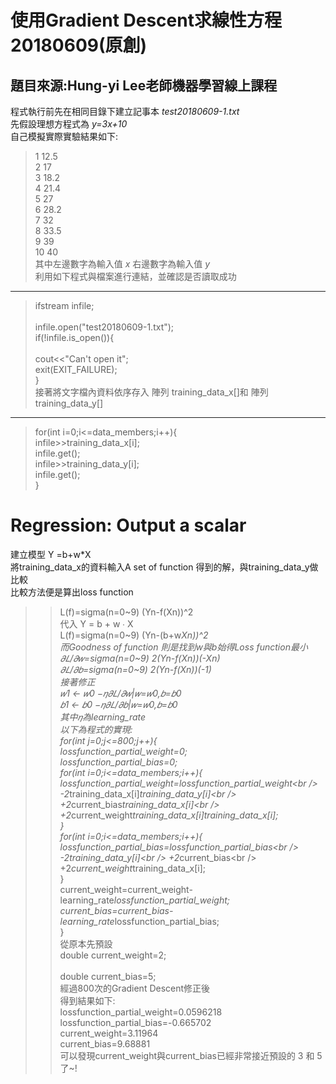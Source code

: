 使用Gradient Descent求線性方程20180609(原創)
===============================================
題目來源:Hung-yi Lee老師機器學習線上課程
----------------------------------------------
程式執行前先在相同目錄下建立記事本 *test20180609-1.txt*<br />
先假設理想方程式為 *y=3x+10*<br />
自己模擬實際實驗結果如下:<br />
>1   12.5<br />
>2   17<br />
>3   18.2<br />
>4   21.4<br />
>5   27<br />
>6   28.2<br />
>7   32<br />
>8   33.5<br />
>9   39<br />
>10  40<br />
其中左邊數字為輸入值 *x* 右邊數字為輸入值 *y*<br />
利用如下程式與檔案進行連結，並確認是否讀取成功
-----------------------------------------------
>ifstream infile;     <br />          
>infile.open("test20180609-1.txt");<br />
>if(!infile.is_open()){      <br />            
>      cout<<"Can't open it";<br />
>      exit(EXIT_FAILURE);<br />
>}<br />
接著將文字檔內資料依序存入 陣列 training_data_x[]和 陣列 training_data_y[]<br />
-------------------------------------------------------------------------------
>for(int i=0;i<=data_members;i++){<br />
>       infile>>training_data_x[i];<br />
> 	infile.get();<br />
> 	infile>>training_data_y[i];<br />
> 	infile.get();<br />
	} <br />




Regression: Output a scalar
======================================
建立模型  Y =b+w*X<br />
將training_data_x的資料輸入A set of function 得到的解，與training_data_y做比較<br />
比較方法便是算出loss function<br />
>>L(f)=sigma(n=0~9) (Yn-f(Xn))^2<br />
代入 Y = b + w ∙ X<br />
>>L(f)=sigma(n=0~9) (Yn-(b+w*Xn))^2<br />
而Goodness of function 則是找到w與b始得Loss function最小<br />
>>𝜕𝐿/𝜕𝑤=sigma(n=0~9) 2(Yn-f(Xn))(-Xn)<br />
>>𝜕𝐿/𝜕𝑏=sigma(n=0~9) 2(Yn-f(Xn))(-1)<br />
接著修正<br />
>>𝑤1 ← 𝑤0 −𝜂𝜕𝐿/𝜕𝑤|𝑤=𝑤0,𝑏=𝑏0<br />
>>𝑏1 ← 𝑏0 −𝜂𝜕𝐿/𝜕𝑏|𝑤=𝑤0,𝑏=𝑏0<br />
其中𝜂為learning_rate<br />
以下為程式的實現:<br />
>for(int j=0;j<=800;j++){            <br /> 
	lossfunction_partial_weight=0;<br />
	lossfunction_partial_bias=0;<br />
	for(int i=0;i<=data_members;i++){<br />
		lossfunction_partial_weight=lossfunction_partial_weight\<br />
		-2*training_data_x[i]*training_data_y[i]\<br />
		+2*current_bias*training_data_x[i]\<br />
		+2*current_weight*training_data_x[i]*training_data_x[i];<br />
	}	            <br />
	for(int i=0;i<=data_members;i++){<br />
		lossfunction_partial_bias=lossfunction_partial_bias\<br />
		-2*training_data_y[i]\<br />
		+2*current_bias\<br />
		+2*current_weight*training_data_x[i];<br />
	}		                <br />
	current_weight=current_weight-learning_rate*lossfunction_partial_weight;<br />
	current_bias=current_bias-learning_rate*lossfunction_partial_bias;<br />
}<br />
從原本先預設<br />
>double current_weight=2;       <br />   
>double current_bias=5;  <br />
經過800次的Gradient Descent修正後<br /> 
得到結果如下:<br /> 
>lossfunction_partial_weight=0.0596218<br />
>lossfunction_partial_bias=-0.665702<br />
>current_weight=3.11964<br />
>current_bias=9.68881<br />
可以發現current_weight與current_bias已經非常接近預設的 3 和 5 了~!<br />






  
  
<br />

